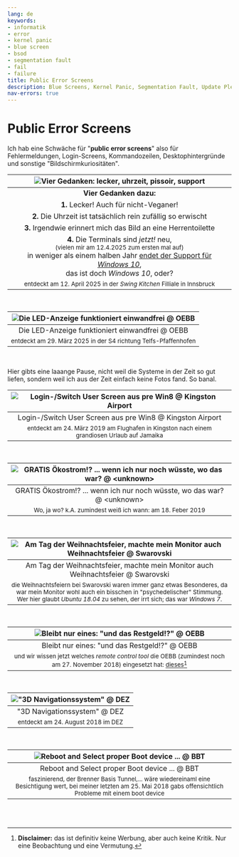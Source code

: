```yaml
---
lang: de
keywords:
- informatik
- error
- kernel panic
- blue screen
- bsod
- segmentation fault
- fail
- failure
title: Public Error Screens
description: Blue Screens, Kernel Panic, Segmentation Fault, Update Please Wait, Bildschirmkuriositäten, ...
nav-errors: true
---
```


# Public Error Screens

Ich hab eine Schwäche für "**public error screens**" also für Fehlermeldungen, Login-Screens, Kommandozeilen, Desktophintergründe und sonstige "Bildschirmkuriositäten".

<div class="img-max-width-800 img-max-height-800">

| ![Vier Gedanken: lecker, uhrzeit, pissoir, support](/images/errors/2025-04-12_swing.webp) |
|:---:|
| **Vier Gedanken dazu:** |
| **1.** Lecker! Auch für nicht-Veganer! |
| **2.** Die Uhrzeit ist tatsächlich rein zufällig so erwischt |
| **3.** Irgendwie erinnert mich das Bild an eine Herrentoilette |
| **4.** Die Terminals sind *jetzt!* neu,<br><small>(vielen mir am 12.4.2025 zum ersten mal auf)</small><br> in weniger als einem halben Jahr [endet der Support für *Windows 10*](https://learn.microsoft.com/en-us/lifecycle/announcements/october-14-2025-products-end-of-support),<br>das ist doch *Windows 10*, oder? |
| <small>entdeckt am 12. April 2025 in der *Swing Kitchen* Filliale in Innsbruck</small> |

<br>

| ![Die LED-Anzeige funktioniert einwandfrei @ OEBB](/images/errors/2025-03-29_oebb.webp) |
|:---:|
| Die LED-Anzeige funktioniert einwandfrei @ OEBB |
| <small>entdeckt am 29. März 2025 in der S4 richtung Telfs-Pfaffenhofen</small> |

<br>

Hier gibts eine laaange Pause, nicht weil die Systeme in der Zeit so gut liefen, sondern weil ich aus der Zeit einfach keine Fotos fand. So banal.

| ![Login-/Switch User Screen aus pre Win8 @ Kingston Airport](/images/errors/2019-03-24_kingston-airport.webp) |
|:---:|
| Login-/Switch User Screen aus pre Win8 @ Kingston Airport |
| <small>entdeckt am 24. März 2019 am Flughafen in Kingston nach einem grandiosen Urlaub auf Jamaika</small> |

<br>

| ![GRATIS Ökostrom!? ... wenn ich nur noch wüsste, wo das war? @ &lt;unknown&gt;](/images/errors/2019-02-18.webp) |
|:---:|
| GRATIS Ökostrom!? ... wenn ich nur noch wüsste, wo das war? @ &lt;unknown&gt; |
| <small>Wo, ja wo? k.A. zumindest weiß ich wann: am 18. Feber 2019</small> |

<br>

| ![Am Tag der Weihnachtsfeier, machte mein Monitor auch Weihnachtsfeier @ Swarovski](/images/errors/2018-12-19_colors-off-weihnachtsfeier.webp) |
|:---:|
| Am Tag der Weihnachtsfeier, machte mein Monitor auch Weihnachtsfeier @ Swarovski |
| <small>die Weihnachtsfeiern bei Swarovski waren immer ganz etwas Besonderes, da war mein Monitor wohl auch ein bisschen in "psychedelischer" Stimmung. Wer hier glaubt *Ubuntu 18.04* zu sehen, der irrt sich; das war *Windows 7*.</small> |

<br>

| ![Bleibt nur eines: "und das Restgeld!?" @ OEBB](/images/errors/2018-11-27_oebb-und-das-restgeld.webp) |
|:---:|
| Bleibt nur eines: "und das Restgeld!?" @ OEBB |
| <small>und wir wissen jetzt welches *remote control tool* die OEBB (zumindest noch am 27. November 2018) eingesetzt hat: [dieses](https://www.solarwinds.com/de/dameware-mini-remote-control)[^1]</small> |

[^1]: **Disclaimer:** das ist definitiv keine Werbung, aber auch keine Kritik. Nur eine Beobachtung und eine Vermutung.

<br>

| !["3D Navigationssystem" @ DEZ](/images/errors/2018-08-24_dez-info.webp) |
|:---:|
| "3D Navigationssystem" @ DEZ |
| <small>entdeckt am 24. August 2018 im DEZ</small> |

<br>

| ![Reboot and Select proper Boot device ... @ BBT](/images/errors/2018-05-25_boot-at-bbt.webp) |
|:---:|
| Reboot and Select proper Boot device ... @ BBT |
| <small>faszinierend, der Brenner Basis Tunnel,... wäre wiedereinaml eine Besichtigung wert, bei meiner letzten am 25. Mai 2018 gabs offensichtlich Probleme mit einem boot device</small> |

<br>

</div>

<br>


